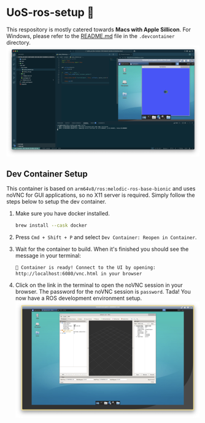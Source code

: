 # UoS-ros-setup 🤖
This respository is mostly catered towards **Macs with Apple Sillicon**. For Windows, please refer to the [README.md](./.devcontainer/README.md) file in the `.devcontainer` directory.
![ros setup](./assets/vscode.png)

## Dev Container Setup
This container is based on `arm64v8/ros:melodic-ros-base-bionic` and uses noVNC for GUI applications, so no X11 server is required. Simply follow the steps below to setup the dev container.

1. Make sure you have docker installed.
    ```bash
    brew install --cask docker
    ```
2. Press `Cmd + Shift + P` and select `Dev Container: Reopen in Container`.

3. Wait for the container to build. When it's finished you should see the message in your terminal:
    ```
    🚀 Container is ready! Connect to the UI by opening: http://localhost:6080/vnc.html in your browser
    ```

4. Click on the link in the terminal to open the noVNC session in your browser. The password for the noVNC session is `password`. Tada! You now have a ROS development environment setup.
![noVNC GUI](./assets/novnc_gui.png)